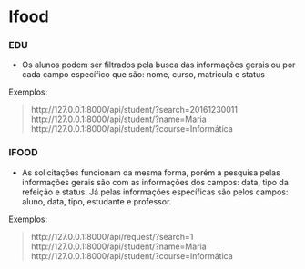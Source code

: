 <h1>Ifood</h1>

<h3>EDU</h3>
<ul>
<li>Os alunos podem ser filtrados pela busca das informações gerais ou por cada campo específico que são: nome, curso, matricula e status </li>
</ul>
Exemplos: 
 <blockquote> http://127.0.0.1:8000/api/student/?search=20161230011<br>
 http://127.0.0.1:8000/api/student/?name=Maria<br>
 http://127.0.0.1:8000/api/student/?course=Informática
</blockquote>
  
<h3>IFOOD</h3>
<ul>
<li>As solicitações funcionam da mesma forma, porém a pesquisa pelas informações gerais são com as informações dos campos: data, tipo da refeição e status. Já pelas informações específicas são pelos campos: aluno, data, tipo, estudante e professor. </li>
</ul>
Exemplos: 
 <blockquote> http://127.0.0.1:8000/api/request/?search=1<br>
 http://127.0.0.1:8000/api/student/?name=Maria<br>
 http://127.0.0.1:8000/api/student/?course=Informática
</blockquote>
